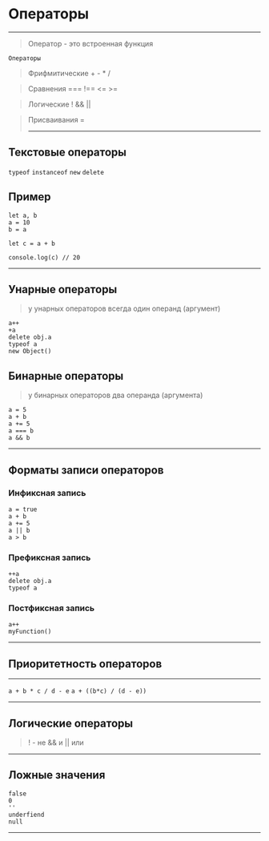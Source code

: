 # Операторы
***
> Оператор - это встроенная функция

```Операторы```
> Фрифмитические + - * /

> Сравнения === !== <= >=
 
> Логические ! && ||
 
> Присваивания =
> ***
## Текстовые операторы
```typeof``` ```instanceof``` ```new``` ```delete```
## Пример
```
let a, b
a = 10
b = a

let c = a + b

console.log(c) // 20
```
***
## Унарные операторы
> у унарных операторов всегда один операнд (аргумент)
```
a++
+a
delete obj.a
typeof a
new Object()
```
## Бинарные операторы
> у бинарных операторов два операнда (аргумента)
```
a = 5
a + b
a += 5
a === b
a && b
```
***
## Форматы записи операторов
### Инфиксная запись
```
a = true
a + b
a += 5
a || b
a > b
```
### Префиксная запись
```
++a 
delete obj.a
typeof a
```
### Постфиксная запись
```
a++
myFunction()
```
***
## Приоритетность операторов
***
```a + b * c / d - e```
```a + ((b*c) / (d - e))```
***
## Логические операторы
> ! - не
> && и
> || или
***
## Ложные значения
```
false
0
''
underfiend
null
```
***













